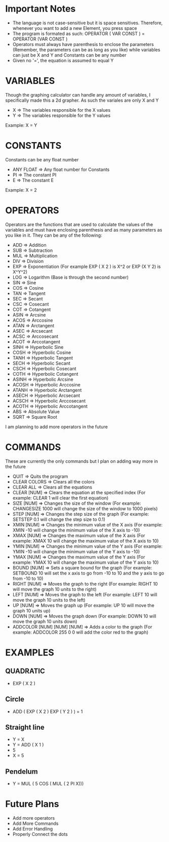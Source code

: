 # Important Notes
- The language is not case-sensitive but it is space sensitives. Therefore, whenever you want to add a new Element, you press space
- The program is formated as such: OPERATOR ( VAR CONST ) = OPERATOR (VAR CONST
)
- Operators must always have parenthesis to enclose the parameters (Remember, the parameters can be as long as you like) while variables can just be X and Y and Constants can be any number
- Given no '=', the equation is assumed to equal Y

# VARIABLES

Though the graphing calculator can handle any amount of variables, I specifically made this a 2d grapher. As such the variales are only X and Y
- X => The variables responsible for the X values
- Y => The variables responsible for the Y values

Example: X = Y

# CONSTANTS

Constants can be any float number

- ANY FLOAT => Any float number for Constants
- PI => The constant PI
- E => The constant E

Example: X = 2

# OPERATORS
Operators are the functions that are used to calculate the values of the variables and must have enclosing parenthesis and as many parameters as you like in it. They can be any of the following:
- ADD => Addition
- SUB => Subtraction
- MUL => Multiplication
- DIV => Division
- EXP => Exponentiation (For example EXP ( X 2 ) is X^2 or EXP (X Y 2) is X^Y^2)
- LOG => Logarithm (Base is through the second number)
- SIN => Sine
- COS => Cosine
- TAN => Tangent
- SEC => Secant
- CSC => Cosecant
- COT => Cotangent
- ASIN => Arcsine
- ACOS => Arccosine
- ATAN => Arctangent
- ASEC => Arcsecant
- ACSC => Arccosecant
- ACOT => Arccotangent
- SINH => Hyperbolic Sine
- COSH => Hyperbolic Cosine
- TANH => Hyperbolic Tangent
- SECH => Hyperbolic Secant
- CSCH => Hyperbolic Cosecant
- COTH => Hyperbolic Cotangent
- ASINH => Hyperbolic Arcsine
- ACOSH => Hyperbolic Arccosine
- ATANH => Hyperbolic Arctangent
- ASECH => Hyperbolic Arcsecant
- ACSCH => Hyperbolic Arccosecant
- ACOTH => Hyperbolic Arccotangent
- ABS => Absolute Value
- SQRT => Square Root

I am planning to add more operators in the future

# COMMANDS
These are currently the only commands but I plan on adding way more in the future
- QUIT => Quits the program
- CLEAR COLORS => Clears all the colors
- CLEAR ALL => Clears all the equations
- CLEAR [NUM] => Clears the equation at the specified index (For example: CLEAR 1 will clear the first equation)
- SIZE [NUM] => Changes the size of the window (For example: CHANGESIZE 1000 will change the size of the window to 1000 pixels)
- STEP [NUM] => Changes the step size of the graph (For example: SETSTEP 0.1 will change the step size to 0.1)
- XMIN [NUM] => Changes the minimum value of the X axis (For example: XMIN -10 will change the minimum value of the X axis to -10)
- XMAX [NUM] => Changes the maximum value of the X axis (For example: XMAX 10 will change the maximum value of the X axis to 10)
- YMIN [NUM] => Changes the minimum value of the Y axis (For example: YMIN -10 will change the minimum value of the Y axis to -10)
- YMAX [NUM] => Changes the maximum value of the Y axis (For example: YMAX 10 will change the maximum value of the Y axis to 10)
- BOUND [NUM] => Sets a square bound for the graph (For example: SETBOUND 10 will set the x axis to go from -10 to 10 and the y axis to go from -10 to 10)
- RIGHT [NUM] => Moves the graph to the right (For example: RIGHT 10 will move the graph 10 units to the right)
- LEFT [NUM] => Moves the graph to the left (For example: LEFT 10 will move the graph 10 units to the left)
- UP [NUM] => Moves the graph up (For example: UP 10 will move the graph 10 units up)
- DOWN [NUM] => Moves the graph down (For example: DOWN 10 will move the graph 10 units down)
- ADDCOLOR [NUM] [NUM] [NUM] => Adds a color to the graph (For example: ADDCOLOR 255 0 0 will add the color red to the graph)

# EXAMPLES

## QUADRATIC
- EXP ( X 2 )

## Circle
- ADD ( EXP ( X 2 ) EXP ( Y 2 ) ) = 1

## Straight line
- Y = X
- Y = ADD ( X 1 )
- 5
- X = 5

## Pendelum
- Y = MUL ( 5 COS ( MUL ( 2 PI X)))

# Future Plans
- Add more operators
- Add More Commands
- Add Error Handling
- Properly Connect the dots
